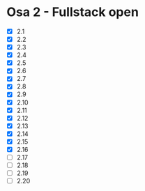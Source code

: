 # Osa 2 - Fullstack open

- [X] 2.1
- [X] 2.2
- [X] 2.3
- [X] 2.4
- [X] 2.5
- [X] 2.6
- [X] 2.7
- [X] 2.8
- [X] 2.9
- [X] 2.10
- [X] 2.11
- [X] 2.12
- [X] 2.13
- [X] 2.14
- [X] 2.15
- [X] 2.16
- [ ] 2.17
- [ ] 2.18
- [ ] 2.19
- [ ] 2.20
